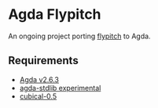 # Agda Flypitch

An ongoing project porting [flypitch](https://github.com/flypitch/flypitch) to Agda.

## Requirements

- [Agda v2.6.3](https://github.com/agda/agda/releases/tag/v2.6.3)
- [agda-stdlib experimental](https://github.com/agda/agda-stdlib/tree/experimental)
- [cubical-0.5](https://github.com/agda/cubical/tree/master)
